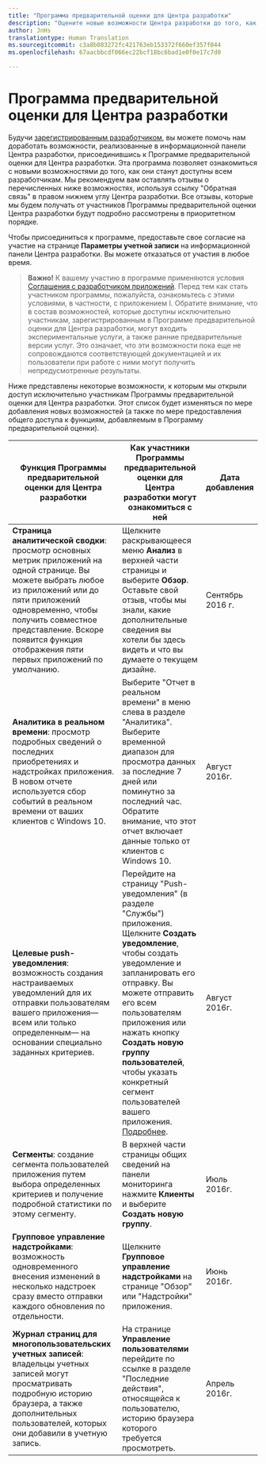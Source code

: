 ```yaml
---
title: "Программа предварительной оценки для Центра разработки"
description: "Оцените новые возможности Центра разработки до того, как они станут доступны всем разработчикам и сообщите нам свое мнение."
author: JnHs
translationtype: Human Translation
ms.sourcegitcommit: c3a8b083272fc421763eb153372f660ef357f044
ms.openlocfilehash: 67aacbbcdf066ec22bcf18bc6bad1e0f0e17c7d0

---
```


# Программа предварительной оценки для Центра разработки

Будучи [зарегистрированным разработчиком](http://go.microsoft.com/fwlink/?LinkID=615100), вы можете помочь нам доработать возможности, реализованные в информационной панели Центра разработки, присоединившись к Программе предварительной оценки для Центра разработки. Эта программа позволяет ознакомиться с новыми возможностями до того, как они станут доступны всем разработчикам. Мы рекомендуем вам оставлять отзывы о перечисленных ниже возможностях, используя ссылку "Обратная связь" в правом нижнем углу Центра разработки. Все отзывы, которые мы будем получать от участников Программы предварительной оценки Центра разработки будут подробно рассмотрены в приоритетном порядке.

Чтобы присоединиться к программе, предоставьте свое согласие на участие на странице **Параметры учетной записи** на информационной панели Центра разработки. Вы можете отказаться от участия в любое время.

> **Важно!** К вашему участию в программе применяются условия [Соглашения с разработчиком приложений](https://msdn.microsoft.com/windows/apps/hh694058.aspx). Перед тем как стать участником программы, пожалуйста, ознакомьтесь с этими условиями, в частности, с приложением I. Обратите внимание, что в состав возможностей, которые доступны исключительно участникам, зарегистрированным в Программе предварительной оценки для Центра разработки, могут входить экспериментальные услуги, а также ранние предварительные версии услуг. Это означает, что эти возможности пока еще не сопровождаются соответствующей документацией и их пользователи при работе с ними могут получить непредусмотренные результаты. 

Ниже представлены некоторые возможности, к которым мы открыли доступ исключительно участникам Программы предварительной оценки для Центра разработки. Этот список будет изменяться по мере добавления новых возможностей (а также по мере предоставления общего доступа к функциям, добавляемым в Программу предварительной оценки).

| Функция Программы предварительной оценки для Центра разработки   | Как участники Программы предварительной оценки для Центра разработки могут ознакомиться с ней | Дата добавления |
|--------------------------------------|------------------------------------|------------|
|**Страница аналитической сводки**: просмотр основных метрик приложений на одной странице. Вы можете выбрать любое из приложений или до пяти приложений одновременно, чтобы получить совместное представление. Вскоре появится функция отображения пяти первых приложений по умолчанию. | Щелкните раскрывающееся меню **Анализ** в верхней части страницы и выберите **Обзор**. Оставьте свой отзыв, чтобы мы знали, какие дополнительные сведения вы хотели бы здесь видеть и что вы думаете о текущем дизайне.  |Сентябрь 2016 г.|
|**Аналитика в реальном времени**: просмотр подробных сведений о последних приобретениях и надстройках приложения. В новом отчете используется сбор событий в реальном времени от ваших клиентов с Windows 10. | Выберите "Отчет в реальном времени" в меню слева в разделе "Аналитика". Выберите временной диапазон для просмотра данных за последние 7 дней или поминутно за последний час. Обратите внимание, что этот отчет включает данные только от клиентов с Windows 10.  |Август 2016г.|
|**Целевые push-уведомления**: возможность создания настраиваемых уведомлений для их отправки пользователям вашего приложения— всем или только определенным— на основании специально заданных критериев. | Перейдите на страницу "Push-уведомления" (в разделе "Службы") приложения. Щелкните **Создать уведомление**, чтобы создать уведомление и запланировать его отправку. Вы можете отправить его всем пользователям приложения или нажать кнопку **Создать новую группу пользователей**, чтобы указать конкретный сегмент пользователей вашего приложения. [Подробнее](http://go.microsoft.com/fwlink/p/?LinkId=718017).  |Август 2016г.|
|**Сегменты**: создание сегмента пользователей приложения путем выбора определенных критериев и получение подробной статистики по этому сегменту. | В верхней части страницы общих сведений на панели мониторинга нажмите **Клиенты** и выберите **Создать новую группу**. |Июль 2016г.|
|**Групповое управление надстройками**: возможность одновременного внесения изменений в несколько надстроек сразу вместо отправки каждого обновления по отдельности. | Щелкните **Групповое управление надстройками** на странице "Обзор" или "Надстройки" приложения. |Июнь 2016г.|
|**Журнал страниц для многопользовательских учетных записей**: владельцы учетных записей могут просматривать подробную историю браузера, а также дополнительных пользователей, которых они добавили в учетную запись.|На странице **Управление пользователями** перейдите по ссылке в разделе "Последние действия", относящейся к пользователю, историю браузера которого требуется просмотреть.|Апрель 2016г.|








<!--HONumber=Sep16_HO2-->


